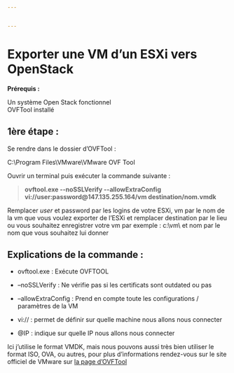 ```yaml
---


---
```


<h1 id="exporter-une-vm-d’un-esxi-vers-openstack"><strong>Exporter une VM d’un ESXi vers OpenStack</strong></h1>
<p><strong>Prérequis :</strong></p>
<p>Un système Open Stack fonctionnel<br>
OVFTool installé</p>
<h2 id="ère-étape-"><strong>1ère étape :</strong></h2>
<p>Se rendre dans le dossier d’OVFTool :</p>
<p>C:\Program Files\VMware\VMware OVF Tool</p>
<p>Ouvrir un terminal puis exécuter la commande suivante :</p>
<blockquote>
<p><strong>ovftool.exe --noSSLVerify --allowExtraConfig vi://user:password@147.135.255.164/vm  destination/nom.vmdk</strong></p>
</blockquote>
<p>Remplacer <em>user</em> et password par les logins de votre ESXi, vm par le nom de la vm que vous voulez exporter de l’ESXi et remplacer destination par le lieu ou vous souhaitez enregistrer votre vm par exemple : c:\vm\ et nom par le nom que vous souhaitez lui donner</p>
<h2 id="explications-de-la-commande-">Explications de la commande :</h2>
<ul>
<li>
<p>ovftool.exe : Exécute OVFTOOL</p>
</li>
<li>
<p>–noSSLVerify : Ne vérifie pas si les certificats sont outdated ou pas</p>
</li>
<li>
<p>–allowExtraConfig : Prend en compte toute les configurations / paramètres de la VM</p>
</li>
<li>
<p>vi:// : permet de définir sur quelle machine nous allons nous connecter</p>
</li>
<li>
<p>@IP : indique sur quelle IP nous allons nous connecter</p>
</li>
</ul>
<p>Ici j’utilise le format VMDK, mais nous pouvons aussi très bien utiliser le format ISO, OVA, ou autres, pour plus d’informations rendez-vous sur le site officiel de VMware sur <a href="https://bit.ly/395PWxe">la page d’OVFTool</a></p>

